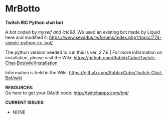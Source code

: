 # MrBotto
<b>Twitch IRC Python chat bot</b>

A bot coded by <i>myself and lclc98</i>. We used an existing bot made by Liquid here and modified it: https://www.sevadus.tv/forums/index.php?/topic/774-simple-python-irc-bot/

The python version needed to run this is ver. 2.7.6 | For more information on installation, please visit the Wiki: https://github.com/RubbixCube/Twitch-Chat-Bot/wiki/Installation

Information is held in the Wiki: https://github.com/RubbixCube/Twitch-Chat-Bot/wiki

<b>RESOURCES:</b>  
Go here to get your OAuth code: http://twitchapps.com/tmi/ 

<b>CURRENT ISSUES:</b>
- NONE
